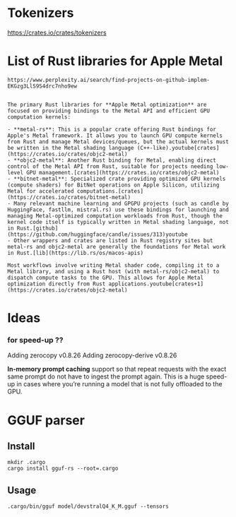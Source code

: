 # Tokenizers

https://crates.io/crates/tokenizers

# List of Rust libraries for Apple Metal

```
https://www.perplexity.ai/search/find-projects-on-github-implem-EKGzg3LlS9S4drc7nho9ew


The primary Rust libraries for **Apple Metal optimization** are focused on providing bindings to the Metal API and efficient GPU computation kernels:

- **metal-rs**: This is a popular crate offering Rust bindings for Apple's Metal framework. It allows you to launch GPU compute kernels from Rust and manage Metal devices/queues, but the actual kernels must be written in the Metal shading language (C++-like).youtube[crates](https://crates.io/crates/objc2-metal)
- **objc2-metal**: Another Rust binding for Metal, enabling direct control of the Metal API from Rust, suitable for projects needing low-level GPU management.[crates](https://crates.io/crates/objc2-metal)
- **bitnet-metal**: Specialized crate providing optimized GPU kernels (compute shaders) for BitNet operations on Apple Silicon, utilizing Metal for accelerated computations.[crates](https://crates.io/crates/bitnet-metal)
- Many relevant machine learning and GPGPU projects (such as candle by HuggingFace, fastllm, mistral.rs) use these bindings for launching and managing Metal-optimized computation workloads from Rust, though the kernel code itself is typically written in Metal shading language, not in Rust.[github](https://github.com/huggingface/candle/issues/313)youtube
- Other wrappers and crates are listed in Rust registry sites but metal-rs and objc2-metal are generally the foundations for Metal work in Rust.[lib](https://lib.rs/os/macos-apis)

Most workflows involve writing Metal shader code, compiling it to a Metal library, and using a Rust host (with metal-rs/objc2-metal) to dispatch compute tasks to the GPU. This allows for Apple Metal optimization directly from Rust applications.youtube[crates+1](https://crates.io/crates/objc2-metal)
```

# Ideas

### for speed-up ??
Adding zerocopy v0.8.26
Adding zerocopy-derive v0.8.26

**In-memory prompt caching** support so that repeat requests with the exact same prompt do not have to ingest the prompt again. This is a huge speed-up in cases where you’re running a model that is not fully offloaded to the GPU.

# GGUF parser

## Install

```
mkdir .cargo
cargo install gguf-rs --root=.cargo
```

## Usage
```
.cargo/bin/gguf model/devstralQ4_K_M.gguf --tensors
```